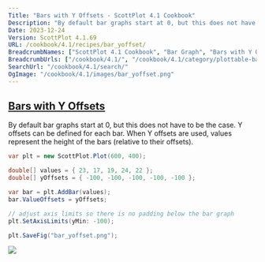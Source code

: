 ```yaml
---
Title: "Bars with Y Offsets - ScottPlot 4.1 Cookbook"
Description: "By default bar graphs start at 0, but this does not have to be the case. Y offsets can be defined for each bar. When Y offsets are used, values represent the height of the bars (relative to their offsets)."
Date: 2023-12-24
Version: ScottPlot 4.1.69
URL: /cookbook/4.1/recipes/bar_yoffset/
BreadcrumbNames: ["ScottPlot 4.1 Cookbook", "Bar Graph", "Bars with Y Offsets"]
BreadcrumbUrls: ["/cookbook/4.1/", "/cookbook/4.1/category/plottable-bar-graph", "/cookbook/4.1/recipes/bar_yoffset/"]
SearchUrl: "/cookbook/4.1/search/"
OgImage: "/cookbook/4.1/images/bar_yoffset.png"
---
```


<h2><a id='bars-with-y-offsets' href='/cookbook/4.1/recipes/bar_yoffset/'>Bars with Y Offsets</a></h2>

By default bar graphs start at 0, but this does not have to be the case. Y offsets can be defined for each bar. When Y offsets are used, values represent the height of the bars (relative to their offsets).

```cs
var plt = new ScottPlot.Plot(600, 400);

double[] values = { 23, 17, 19, 24, 22 };
double[] yOffsets = { -100, -100, -100, -100, -100 };

var bar = plt.AddBar(values);
bar.ValueOffsets = yOffsets;

// adjust axis limits so there is no padding below the bar graph
plt.SetAxisLimits(yMin: -100);

plt.SaveFig("bar_yoffset.png");
```

<img src='../../images/bar_yoffset.png' class='d-block mx-auto my-5' />


